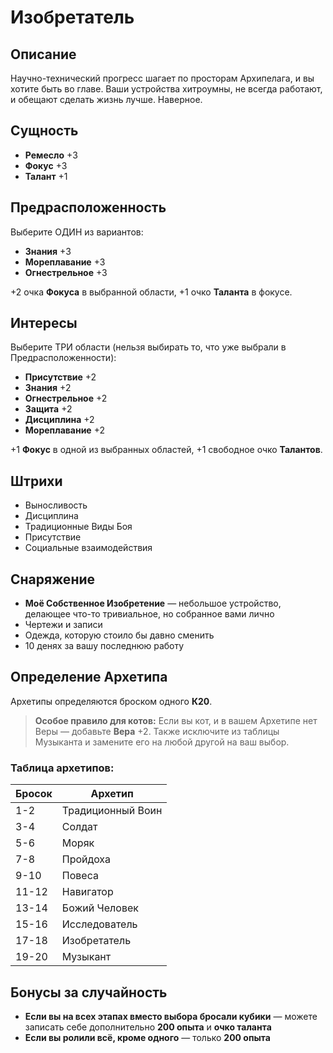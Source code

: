 # Изобретатель

## Описание
Научно-технический прогресс шагает по просторам Архипелага, и вы хотите быть во главе. Ваши устройства хитроумны, не всегда работают, и обещают сделать жизнь лучше. Наверное.

## Сущность
- **Ремесло** +3
- **Фокус** +3
- **Талант** +1

## Предрасположенность
Выберите ОДИН из вариантов:
- **Знания** +3
- **Мореплавание** +3
- **Огнестрельное** +3

+2 очка **Фокуса** в выбранной области, +1 очко **Таланта** в фокусе.

## Интересы
Выберите ТРИ области (нельзя выбирать то, что уже выбрали в Предрасположенности):
- **Присутствие** +2
- **Знания** +2
- **Огнестрельное** +2
- **Защита** +2
- **Дисциплина** +2
- **Мореплавание** +2

+1 **Фокус** в одной из выбранных областей, +1 свободное очко **Талантов**.

## Штрихи
- Выносливость
- Дисциплина
- Традиционные Виды Боя
- Присутствие
- Социальные взаимодействия

## Снаряжение
- **Моё Собственное Изобретение** — небольшое устройство, делающее что-то тривиальное, но собранное вами лично
- Чертежи и записи
- Одежда, которую стоило бы давно сменить
- 10 денях за вашу последнюю работу

## Определение Архетипа
Архетипы определяются броском одного **К20**.

> **Особое правило для котов:** Если вы кот, и в вашем Архетипе нет Веры — добавьте **Вера** +2. Также исключите из таблицы Музыканта и замените его на любой другой на ваш выбор.

### Таблица архетипов:
| Бросок | Архетип |
|--------|---------|
| 1-2 | Традиционный Воин |
| 3-4 | Солдат |
| 5-6 | Моряк |
| 7-8 | Пройдоха |
| 9-10 | Повеса |
| 11-12 | Навигатор |
| 13-14 | Божий Человек |
| 15-16 | Исследователь |
| 17-18 | Изобретатель |
| 19-20 | Музыкант |

## Бонусы за случайность
- **Если вы на всех этапах вместо выбора бросали кубики** — можете записать себе дополнительно **200 опыта** и **очко таланта**
- **Если вы ролили всё, кроме одного** — только **200 опыта**

